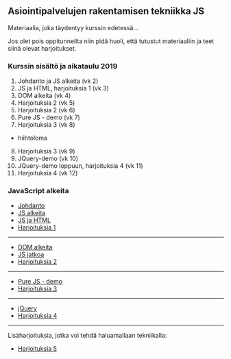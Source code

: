 ## Asiointipalvelujen rakentamisen tekniikka JS

Materiaalia, joka täydentyy kurssin edetessä...

Jos olet pois oppitunneilta niin pidä huoli, että tutustut materiaaliin ja teet siinä olevat harjoitukset.

### Kurssin sisältö ja aikataulu 2019

1. Johdanto ja JS alkeita (vk 2)
2. JS ja HTML, harjoituksia 1 (vk 3)
3. DOM alkeita (vk 4)
4. Harjoituksia 2 (vk 5)
5. Harjoituksia 2 (vk 6)
6. Pure JS - demo (vk 7)
7. Harjoituksia 3 (vk 8)
- hiihtoloma
8. Harjoituksia 3 (vk 9)
9. JQuery-demo (vk 10)
10. JQuery-demo loppuun, harjoituksia 4 (vk 11)
11. Harjoituksia 4 (vk 12)

### JavaScript alkeita

- [Johdanto](./johdanto.html)
- [JS alkeita](./alkeita.html)
- [JS ja HTML](./js_html.html)
- [Harjoituksia 1](./harjoituksia1.html)

---

- [DOM alkeita](./dom.html)
- [JS jatkoa](./jatkoa.html)
- [Harjoituksia 2](./harjoituksia2.html)

---

- [Pure JS - demo](./eventit.html)
- [Harjoituksia 3](./harjoituksia3.html)

---

- [jQuery](./jquery.html)
- [Harjoituksia 4](./harjoituksia4.html)

---

Lisäharjoituksia, jotka voi tehdä haluamallaan tekniikalla:
- [Harjoituksia 5](./harjoituksia5.html)